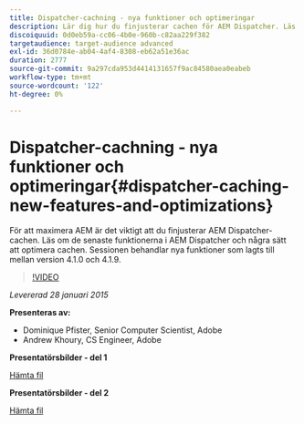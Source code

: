 ```yaml
---
title: Dispatcher-cachning - nya funktioner och optimeringar
description: Lär dig hur du finjusterar cachen för AEM Dispatcher. Läs om de senaste funktionerna i AEM Dispatcher och några sätt att optimera cachen. Sessionen behandlar nya funktioner som lagts till mellan version 4.1.0 och 4.1.9.
discoiquuid: 0d0eb59a-cc06-4b0e-960b-c82aa229f382
targetaudience: target-audience advanced
exl-id: 36d0784e-ab04-4af4-8308-eb62a51e36ac
duration: 2777
source-git-commit: 9a297cda953d4414131657f9ac84580aea0eabeb
workflow-type: tm+mt
source-wordcount: '122'
ht-degree: 0%

---
```


# Dispatcher-cachning - nya funktioner och optimeringar{#dispatcher-caching-new-features-and-optimizations}

För att maximera AEM är det viktigt att du finjusterar AEM Dispatcher-cachen. Läs om de senaste funktionerna i AEM Dispatcher och några sätt att optimera cachen. Sessionen behandlar nya funktioner som lagts till mellan version 4.1.0 och 4.1.9.

>[!VIDEO](https://video.tv.adobe.com/v/19378/?quality=9)

*Levererad 28 januari 2015*

**Presenteras av:**

* Dominique Pfister, Senior Computer Scientist, Adobe
* Andrew Khoury, CS Engineer, Adobe

**Presentatörsbilder - del 1**

[Hämta fil](assets/aemgems-dispatcher-caching-part1-jan-28-2015.pdf)

**Presentatörsbilder - del 2**

[Hämta fil](assets/aemgems-dispatcher-caching-part2-jan-28-2015.pdf)
<!--
[Get back to the Overview](https://helpx.adobe.com/experience-manager/kt/eseminars/gems/aem-index.html)
-->
